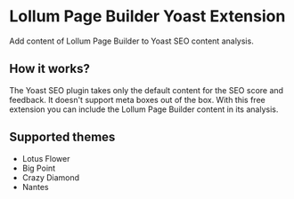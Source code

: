 # Lollum Page Builder Yoast Extension
Add content of Lollum Page Builder to Yoast SEO content analysis.

## How it works?
The Yoast SEO plugin takes only the default content for the SEO score and feedback. It doesn't support meta boxes out of the box. With this free extension you can include the Lollum Page Builder content in its analysis.

## Supported themes
* Lotus Flower
* Big Point
* Crazy Diamond
* Nantes

